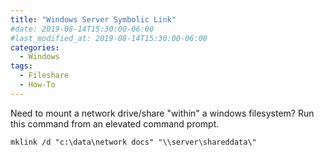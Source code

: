 ```yaml
---
title: "Windows Server Symbolic Link"
#date: 2019-08-14T15:30:00-06:00
#last_modified_at: 2019-08-14T15:30:00-06:00
categories:
  - Windows
tags:
  - Fileshare
  - How-To
---
```


Need to mount a network drive/share "within" a windows filesystem? Run this command from an elevated command prompt.

```
mklink /d "c:\data\network docs" "\\server\shareddata\"
```